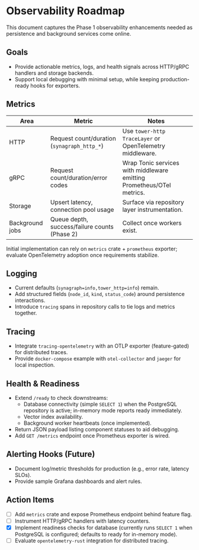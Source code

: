 <!-- SynaGraph is open-source under the Apache License 2.0; see LICENSE for usage and contributions. -->
# Observability Roadmap

This document captures the Phase 1 observability enhancements needed as persistence and background services come online.

## Goals

- Provide actionable metrics, logs, and health signals across HTTP/gRPC handlers and storage backends.
- Support local debugging with minimal setup, while keeping production-ready hooks for exporters.

## Metrics

| Area            | Metric                                         | Notes |
|-----------------|------------------------------------------------|-------|
| HTTP            | Request count/duration (`synagraph_http_*`)    | Use `tower-http` `TraceLayer` or OpenTelemetry middleware. |
| gRPC            | Request count/duration/error codes             | Wrap Tonic services with middleware emitting Prometheus/OTel metrics. |
| Storage         | Upsert latency, connection pool usage          | Surface via repository layer instrumentation. |
| Background jobs | Queue depth, success/failure counts (Phase 2)  | Collect once workers exist. |

Initial implementation can rely on `metrics` crate + `prometheus` exporter; evaluate OpenTelemetry adoption once requirements stabilize.

## Logging

- Current defaults (`synagraph=info,tower_http=info`) remain.
- Add structured fields (`node_id`, `kind`, `status_code`) around persistence interactions.
- Introduce `tracing` spans in repository calls to tie logs and metrics together.

## Tracing

- Integrate `tracing-opentelemetry` with an OTLP exporter (feature-gated) for distributed traces.
- Provide `docker-compose` example with `otel-collector` and `jaeger` for local inspection.

## Health & Readiness

- Extend `/ready` to check downstreams:
  - Database connectivity (simple `SELECT 1`) when the PostgreSQL repository is active; in-memory mode reports ready immediately.
  - Vector index availability.
  - Background worker heartbeats (once implemented).
- Return JSON payload listing component statuses to aid debugging.
- Add `GET /metrics` endpoint once Prometheus exporter is wired.

## Alerting Hooks (Future)

- Document log/metric thresholds for production (e.g., error rate, latency SLOs).
- Provide sample Grafana dashboards and alert rules.

## Action Items

- [ ] Add `metrics` crate and expose Prometheus endpoint behind feature flag.
- [ ] Instrument HTTP/gRPC handlers with latency counters.
- [x] Implement readiness checks for database (currently runs `SELECT 1` when PostgreSQL is configured; defaults to ready for in-memory mode).
- [ ] Evaluate `opentelemetry-rust` integration for distributed tracing.
